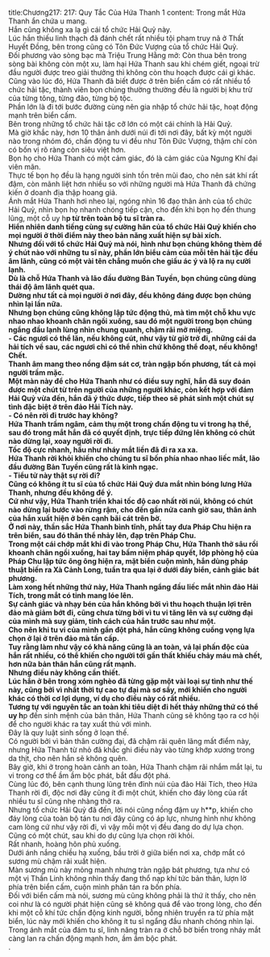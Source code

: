 title:Chương217: 217: Quy Tắc Của Hứa Thanh 1
content:
Trong mắt Hứa Thanh ẩn chứa u mang.<br>Hắn cũng không xa lạ gì cái tổ chức Hải Quỷ này.<br>Lúc hắn thiếu linh thạch đã đánh chết rất nhiều tội phạm truy nã ở Thất Huyết Đồng, bên trong cũng có Tôn Đức Vượng của tổ chức Hải Quỷ.<br>Đối phương vào sòng bạc mà Triệu Trung Hằng mở: Còn thua bên trong sòng bài không còn một xu, làm hại Hứa Thanh sau khi chém giết, ngoại trừ đầu người được treo giải thưởng thì không còn thu hoạch được cái gì khác.<br>Cũng vào lúc đó, Hứa Thanh đã biết được ở trên biển cấm có rất nhiều tổ chức hải tặc, thành viên bọn chúng thường thường đều là người bị khu trừ của từng tông, từng đảo, từng bộ tộc.<br>Phần lớn là đi tới bước đường cùng nên gia nhập tổ chức hải tặc, hoạt động mạnh trên biển cấm.<br>Bên trong những tổ chức hải tặc cỡ lớn có một cái chính là Hải Quỷ.<br>Mà giờ khắc này, hơn 10 thân ảnh dưới núi đi tới nơi đây, bất kỳ một người nào trong nhóm đó, chấn động tu vi đều như Tôn Đức Vượng, thậm chí còn có bốn vị rõ ràng còn siêu việt hơn.<br>Bọn họ cho Hứa Thanh có một cảm giác, đó là cảm giác của Ngưng Khí đại viên mãn.<br>Thực tế bọn họ đều là hạng người sinh tồn trên mũi đao, cho nên sát khí rất đậm, còn mãnh liệt hơn nhiều so với những người mà Hứa Thanh đã chứng kiến ở doanh địa thập hoang giả.<br>Ánh mắt Hứa Thanh hơi nheo lại, ngóng nhìn 16 đạo thân ảnh của tổ chức Hải Quỷ, nhìn bọn họ nhanh chóng tiếp cận, cho đến khi bọn họ đến thung lũng, một cỗ uy h**p từ trên toàn bộ tu sĩ tràn ra.<br>Hiển nhiên danh tiếng cùng sự cường hãn của tổ chức Hải Quỷ khiến cho mọi người ở thời điểm này theo bản năng xuất hiện sự bài xích.<br>Nhưng đối với tổ chức Hải Quỷ mà nói, hình như bọn chúng không thèm để ý chút nào với những tu sĩ này, phần lớn biểu cảm của mỗi tên hải tặc đều âm lãnh, cũng có một vài tên chẳng muốn che giấu ác ý và lộ ra nụ cười lạnh.<br>Dù là chỗ Hứa Thanh và lão đầu đường Bản Tuyền, bọn chúng cũng dùng thái độ âm lãnh quét qua.<br>Dường như tất cả mọi người ở nơi đây, đều không đáng được bọn chúng nhìn lại lần nữa.<br>Nhưng bọn chúng cũng không lập tức động thủ, mà tìm một chỗ khu vực nhao nhao khoanh chân ngồi xuống, sau đó một người trong bọn chúng ngẩng đầu lạnh lùng nhìn chung quanh, chậm rãi mở miệng.<br>- Các ngươi có thể lăn, nếu không cút, như vậy từ giờ trở đi, những cái da hải tích về sau, các ngươi chỉ có thể nhìn chứ không thể đoạt, nếu không!<br>Chết.<br>Thanh âm mang theo nồng đậm sát cơ, tràn ngập bốn phương, tất cả mọi người trầm mặc.<br>Một màn này để cho Hứa Thanh như có điều suy nghĩ, hắn đã suy đoán được một chút từ trên người của những người khác, còn kết hợp với đám Hải Quỷ vừa đến, hắn đã ý thức được, tiếp theo sẽ phát sinh một chút sự tình đặc biệt ở trên đảo Hải Tích này.<br>- Có nên rời đi trước hay không?<br>Hứa Thanh trầm ngâm, cảm thụ một trong chấn động tu vi trong hạ thể, sau đó trong mắt hắn đã có quyết định, trực tiếp đứng lên không có chút nào dừng lại, xoay người rời đi.<br>Tốc độ cực nhanh, hầu như nháy mắt liền đã đi ra xa xa.<br>Hứa Thanh rời khỏi khiến cho chúng tu sĩ bốn phía nhao nhao liếc mắt, lão đầu đường Bản Tuyền cũng rất là kinh ngạc.<br>- Tiểu tử này thật sự rời đi?<br>Cũng có không ít tu sĩ của tổ chức Hải Quỷ đưa mắt nhìn bóng lưng Hứa Thanh, nhưng đều không để ý.<br>Cứ như vậy, Hứa Thanh triển khai tốc độ cao nhất rời núi, không có chút nào dừng lại bước vào rừng rậm, cho đến gần nửa canh giờ sau, thân ảnh của hắn xuất hiện ở bên cạnh bãi cát trên bờ.<br>Ở nơi này, thần sắc Hứa Thanh bình tĩnh, phất tay đưa Pháp Chu hiện ra trên biển, sau đó thân thể nhảy lên, đạp trên Pháp Chu.<br>Trong một cái chớp mắt khi đi vào trong Pháp Chu, Hứa Thanh thở sâu rồi khoanh chân ngồi xuống, hai tay bấm niệm pháp quyết, lớp phòng hộ của Pháp Chu lập tức ông ông hiện ra, mặt biển cuộn mình, hắn dùng pháp thuật biến ra Xà Cảnh Long, tuần tra qua lại ở dưới đáy biển, cảnh giác bát phương.<br>Làm xong hết những thứ này, Hứa Thanh ngẩng đầu liếc mắt nhìn đảo Hải Tích, trong mắt có tinh mang lóe lên.<br>Sự cảnh giác và nhạy bén của hắn không bởi vì thu hoạch thuận lợi trên đảo mà giảm bớt đi, cũng chưa từng bởi vì tu vi tăng lên và sự cường đại của mình mà suy giảm, tính cách của hắn trước sau như một.<br>Cho nên khi tu vi của mình gần đột phá, hắn cũng không cuồng vọng lựa chọn ở lại ở trên đảo mà tấn cấp.<br>Tuy rằng làm như vậy có khả năng cũng là an toàn, vả lại phấn độc của hắn rất nhiều, có thể khiến cho người tới gần thất khiếu chảy máu mà chết, hơn nữa bản thân hắn cũng rất mạnh.<br>Nhưng điều này không cần thiết.<br>Lúc hắn ở bên trong xóm nghèo đã từng gặp một vài loại sự tình như thế này, cũng bởi vì nhất thời tự cao tự đại mà sơ sẩy, mới khiến cho người khác có thời cơ lợi dụng, ví dụ cho điều này có rất nhiều.<br>Tương tự với nguyên tắc an toàn khi tiêu diệt đi hết thảy những thứ có thể uy h**p đến sinh mệnh của bản thân, Hứa Thanh cũng sẽ không tạo ra cơ hội để cho người khác ra tay xuất thủ với mình.<br>Đây là quy luật sinh sống ở loạn thế.<br>Có người bởi vì bản thân cường đại, đã chậm rãi quên lãng mất điểm này, nhưng Hứa Thanh từ nhỏ đã khắc ghi điều này vào từng khớp xương trong da thịt, cho nên hắn sẽ không quên.<br>Bây giờ, khi ở trong hoàn cảnh an toàn, Hứa Thanh chậm rãi nhắm mắt lại, tu vi trong cơ thể ầm ầm bộc phát, bắt đầu đột phá.<br>Cùng lúc đó, bên cạnh thung lũng trên đỉnh núi của đảo Hải Tích, theo Hứa Thanh rời đi, độc nơi đây cũng ít đi một chút, khiến cho đáy lòng của rất nhiều tu sĩ cũng nhẹ nhàng thở ra.<br>Nhưng tổ chức Hải Quỷ đã đến, lời nói cũng nồng đậm uy h**p, khiến cho đáy lòng của toàn bộ tán tu nơi đây cũng có áp lực, nhưng hình như không cam lòng cứ như vậy rời đi, vì vậy mỗi một vị đều đang do dự lựa chọn.<br>Cũng có một chút, sau khi do dự cũng lựa chọn rời khỏi.<br>Rất nhanh, hoàng hôn phủ xuống.<br>Dưới ánh nắng chiều hạ xuống, bầu trời ở giữa biển nơi xa, chớp mắt có sương mù chậm rãi xuất hiện.<br>Màn sương mù này mỏng manh nhưng tràn ngập bát phương, tựa như có một vị Thần Linh không nhìn thấy đang thổ nạp khí tức bản thân, lượn lờ phía trên biển cấm, cuộn mình phân tán ra bốn phía.<br>Đối với biển cấm mà nói, sương mù cũng không phải là thứ ít thấy, cho nên coi như là có người phát hiện cũng sẽ không quá để vào trong lòng, cho đến khi một cỗ khí tức chấn động kinh người, bỗng nhiên truyền ra từ phía mặt biển, lúc này mới khiến cho không ít tu sĩ ngẩng đầu nhanh chóng nhìn lại.<br>Trong ánh mắt của đám tu sĩ, linh năng tràn ra ở chỗ bờ biển trong nháy mắt càng lan ra chấn động mạnh hơn, ầm ầm bộc phát.<br>.<br>
